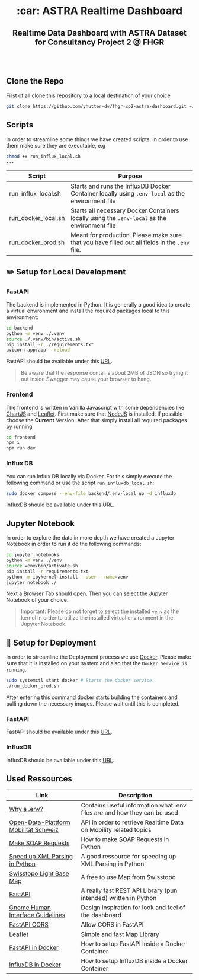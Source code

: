 <div align="center">
    <h1>:car: ASTRA Realtime Dashboard</h1> 
    <h2>Realtime Data Dashboard with ASTRA Dataset for Consultancy Project 2 @ FHGR</h2>
    <br/>
    <br/>
</div>

## Clone the Repo
First of all clone this repository to a local destination of your choice
```bash
git clone https://github.com/yhutter-dv/fhgr-cp2-astra-dashboard.git ~/GitRepos/fhgr-cp2-astra-dashboard
```

## Scripts
In order to streamline some things we have created scripts. In order to use them make sure they are executable, e.g
```bash
chmod +x run_influx_local.sh
...
```

|Script|Purpose|
|---|------|
|run_influx_local.sh|Starts and runs the InfluxDB Docker Container locally using `.env-local` as the environment file|
|run_docker_local.sh|Starts all necessary Docker Containers locally using the `.env-local` as the environment file|
|run_docker_prod.sh|Meant for production. Please make sure that you have filled out all fields in the `.env` file.|

## :pencil2: Setup for Local Development

### FastAPI
The backend is implemented in Python. It is generally a good idea to create a virtual environment and install the required packages local to this environment:

```bash
cd backend
python -m venv ./.venv
source ./.venv/bin/active.sh
pip install -r ./requirements.txt
uvicorn app:app --reload
```

FastAPI should be available under this [URL](http://127.0.0.1:8000/docs).

> Be aware that the response contains about 2MB of JSON so trying it out inside Swagger may cause your browser to hang.

### Frontend
The frontend is written in Vanilla Javascript with some dependencies like [ChartJS](https://www.chartjs.org/) and [Leaflet](https://leafletjs.com/). First make sure that [NodeJS](https://nodejs.org/en/) is installed. If possible choose the **Current** Version.
After that simply install all required packages by running
```bash
cd frontend
npm i
npm run dev
```

### Influx DB
You can run Influx DB locally via Docker. For this simply execute the following command or use the script `run_influxdb_local.sh`:
```bash
sudo docker compose --env-file backend/.env-local up -d influxdb
```
InfluxDB should be available under this [URL](http://127.0.0.1:8086/).

## Jupyter Notebook
In order to explore the data in more depth we have created a Jupyter Notebook in order to run it do the following commands:
```bash
cd jupyter_notebooks
python -m venv ./venv
source venv/bin/activate.sh
pip install -r requirements.txt
python -m ipykernel install --user --name=venv
jupyter notebook ./
```

Next a Browser Tab should open. Then you can select the Jupyter Notebook of your choice.

> Important: Please do not forget to select the installed `venv` as the kernel in order to utilize the installed virtual environment in the Jupyter Notebook.

## :rocket: Setup for Deployment
In order to streamline the Deployment process we use [Docker](https://docs.docker.com/engine/install/). Please make sure that it is installed on your system and also that the `Docker Service is running`.

```bash
sudo systemctl start docker # Starts the docker service.
./run_docker_prod.sh
```
After entering this command docker starts building the containers and pulling down the necessary images. Please wait until this is completed.

### FastAPI
FastAPI should be available under this [URL](http://127.0.0.1:8000/docs).

### InfluxDB
InfluxDB should be available under this [URL](http://127.0.0.1:8086/).

## Used Ressources

|Link|Description|
|--|----|
|[Why a .env?](https://blog.devgenius.io/why-a-env-7b4a79ba689)| Contains useful information what .env files are and how they can be used|
|[Open-Data-Plattform Mobilität Schweiz](https://opentransportdata.swiss/de/strassenverkehr/)| API in order to retrieve Realtime Data on Mobility related topics|
|[Make SOAP Requests](https://www.geeksforgeeks.org/making-soap-api-calls-using-python/)| How to make SOAP Requests in Python|
|[Speed up XML Parsing in Python](https://nickjanetakis.com/blog/how-i-used-the-lxml-library-to-parse-xml-20x-faster-in-python)| A good ressource for speeding up XML Parsing in Python|
|[Swisstopo Light Base Map](https://www.swisstopo.admin.ch/de/geodata/maps/smw/smw_lightbase.html)| A free to use Map from Swisstopo|
|[FastAPI](https://github.com/tiangolo/fastapi)| A really fast REST API Library (pun intended) written in Python|
|[Gnome Human Interface Guidelines](https://developer.gnome.org/hig/)| Design inspiration for look and feel of the dashboard|
|[FastAPI CORS](https://fastapi.tiangolo.com/tutorial/cors/)| Allow CORS in FastAPI|
|[Leaflet](https://leafletjs.com/)| Simple and fast Map Library |
|[FastAPI in Docker](https://fastapi.tiangolo.com/deployment/docker/)| How to setup FastAPI inside a Docker Container |
|[InfluxDB in Docker](https://hub.docker.com/_/influxdb)| How to setup InfluxDB inside a Docker Container |
